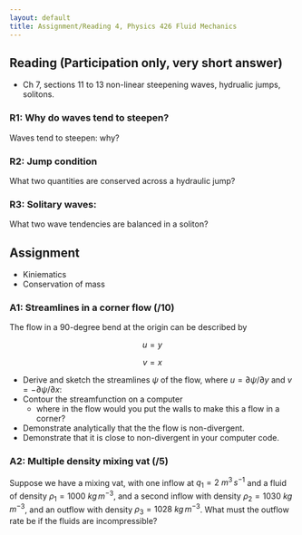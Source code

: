 ```yaml
---
layout: default
title: Assignment/Reading 4, Physics 426 Fluid Mechanics
---
```



## Reading (Participation only, very short answer)

  - Ch 7, sections 11 to 13 non-linear steepening waves, hydrualic jumps, solitons.


### R1: Why do waves tend to steepen?

Waves tend to steepen: why?

### R2: Jump condition

What two quantities are conserved across a hydraulic jump?

### R3: Solitary waves:

What two wave tendencies are balanced in a soliton?

## Assignment

 - Kiniematics
 - Conservation of mass

### A1: Streamlines in a corner flow (/10)

The flow in a 90-degree bend at the origin can be described by

$$u = y$$

$$v = x$$

  - Derive and sketch the streamlines $\psi$ of the flow, where $u = \partial \psi / \partial y$ and $v = -\partial \psi / \partial x$:
  - Contour the streamfunction on a computer
    - where in the flow would you put the walls to make this a flow in a corner?
  - Demonstrate analytically that the the flow is non-divergent.
  - Demonstrate that it is close to non-divergent in your computer code.


### A2: Multiple density mixing vat (/5)

Suppose we have a mixing vat, with one inflow at $q_1 = 2\ m^3\,s^{-1}$ and a fluid of density $\rho_1 = 1000\ kg\,m^{-3}$, and a second inflow with density $\rho_2 = 1030\ kg\,m^{-3}$, and an outflow with density $\rho_3 = 1028\ kg\,m^{-3}$.  What must the outflow rate be if the fluids are incompressible?
